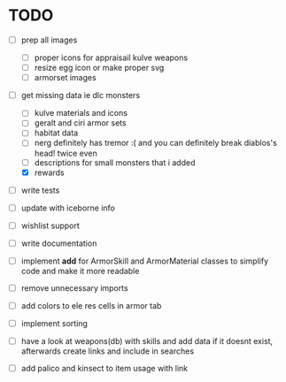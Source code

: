 # TODO

- [ ] prep all images
  - [ ] proper icons for appraisail kulve weapons
  - [ ] resize egg icon or make proper svg
  - [ ] armorset images
- [ ] get missing data ie dlc monsters
  - [ ] kulve materials and icons
  - [ ] geralt and ciri armor sets
  - [ ] habitat data
  - [ ] nerg definitely has tremor :( and you can definitely break diablos's head! twice even
  - [ ] descriptions for small monsters that i added
  - [x] rewards
- [ ] write tests
- [ ] update with iceborne info
- [ ] wishlist support
- [ ] write documentation
- [ ] implement __add__ for ArmorSkill and ArmorMaterial classes to simplify code and make it more readable
- [ ] remove unnecessary imports
- [ ] add colors to ele res cells in armor tab
- [ ] implement sorting
- [ ] have a look at weapons(db) with skills and add data if it doesnt exist, afterwards create links and include in searches
- [ ] add palico and kinsect to item usage with link
  